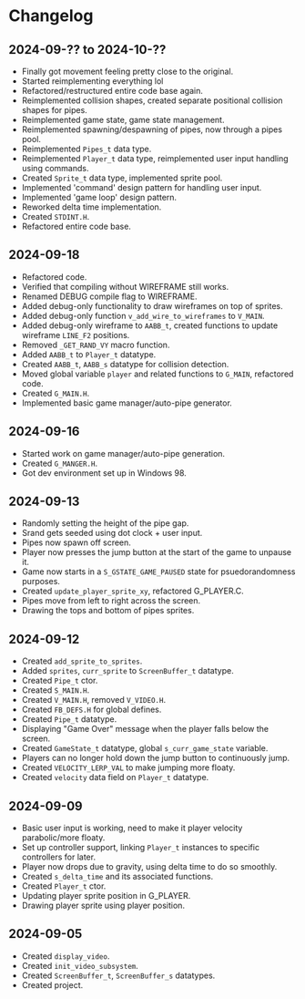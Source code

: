 # Changelog

## 2024-09-?? to 2024-10-??
+ Finally got movement feeling pretty close to the original.
+ Started reimplementing everything lol
+ Refactored/restructured entire code base again.
+ Reimplemented collision shapes, created separate positional collision shapes for pipes.
+ Reimplemented game state, game state management.
+ Reimplemented spawning/despawning of pipes, now through a pipes pool.
+ Reimplemented `Pipes_t` data type.
+ Reimplemented `Player_t` data type, reimplemented user input handling using commands.
+ Created `Sprite_t` data type, implemented sprite pool.
+ Implemented 'command' design pattern for handling user input.
+ Implemented 'game loop' design pattern.
+ Reworked delta time implementation.
+ Created `STDINT.H`.
+ Refactored entire code base.

## 2024-09-18
+ Refactored code.
+ Verified that compiling without WIREFRAME still works.
+ Renamed DEBUG compile flag to WIREFRAME.
+ Added debug-only functionality to draw wireframes on top of sprites.
+ Added debug-only function `v_add_wire_to_wireframes` to `V_MAIN`.
+ Added debug-only wireframe to `AABB_t`, created functions to update wireframe `LINE_F2` positions.
+ Removed `_GET_RAND_VY` macro function.
+ Added `AABB_t` to `Player_t` datatype.
+ Created `AABB_t`, `AABB_s` datatype for collision detection.
+ Moved global variable `player` and related functions to `G_MAIN`, refactored code.
+ Created `G_MAIN.H`.
+ Implemented basic game manager/auto-pipe generator.

## 2024-09-16
+ Started work on game manager/auto-pipe generation.
+ Created `G_MANGER.H`.
+ Got dev environment set up in Windows 98.

## 2024-09-13
+ Randomly setting the height of the pipe gap.
+ Srand gets seeded using dot clock + user input.
+ Pipes now spawn off screen.
+ Player now presses the jump button at the start of the game to unpause it.
+ Game now starts in a `S_GSTATE_GAME_PAUSED` state for psuedorandomness purposes.
+ Created `update_player_sprite_xy`, refactored G_PLAYER.C.
+ Pipes move from left to right across the screen.
+ Drawing the tops and bottom of pipes sprites.

## 2024-09-12
+ Created `add_sprite_to_sprites`.
+ Added `sprites`, `curr_sprite` to `ScreenBuffer_t` datatype.
+ Created `Pipe_t` ctor.
+ Created `S_MAIN.H`.
+ Created `V_MAIN.H`, removed `V_VIDEO.H`.
+ Created `FB_DEFS.H` for global defines.
+ Created `Pipe_t` datatype.
+ Displaying "Game Over" message when the player falls below the screen.
+ Created `GameState_t` datatype, global `s_curr_game_state` variable.
+ Players can no longer hold down the jump button to continuously jump.
+ Created `VELOCITY_LERP_VAL` to make jumping more floaty.
+ Created `velocity` data field on `Player_t` datatype.

## 2024-09-09
+ Basic user input is working, need to make it player velocity parabolic/more floaty.
+ Set up controller support, linking `Player_t` instances to specific controllers for later.
+ Player now drops due to gravity, using delta time to do so smoothly.
+ Created `s_delta_time` and its associated functions.
+ Created `Player_t` ctor.
+ Updating player sprite position in G_PLAYER.
+ Drawing player sprite using player position.

## 2024-09-05
+ Created `display_video`.
+ Created `init_video_subsystem`.
+ Created `ScreenBuffer_t`, `ScreenBuffer_s` datatypes.
+ Created project.
